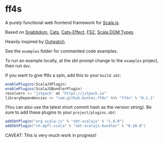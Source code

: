 # ff4s

A purely functional web frontend framework for [Scala.js](https://www.scala-js.org/).

Based on [Snabbdom](https://github.com/snabbdom/snabbdom), [Cats](https://typelevel.org/cats/), [Cats-Effect](https://typelevel.org/cats-effect/), [FS2](https://fs2.io/), [Scala DOM Types](https://github.com/raquo/scala-dom-types).

Heavily inspired by [Outwatch](https://github.com/outwatch/outwatch).

See the `examples` folder for commented code examples.

To run an example locally, at the sbt prompt change to the `examples` project, then run `dev`.

If you want to give ff4s a spin, add this to your `build.sbt`:
```scala
enablePlugins(ScalaJSPlugin)
enablePlugins(ScalaJSBundlerPlugin)
resolvers += "jitpack" at "https://jitpack.io"
libraryDependencies += "com.github.buntec.ff4s" %%% "ff4s" % "0.1.1"
```
(You can also use the latest short commit hash as the version string).
Be sure to add these plugins to your `project/plugins.sbt`:
```scala
addSbtPlugin("org.scala-js" % "sbt-scalajs" % "1.8.0")
addSbtPlugin("ch.epfl.scala" % "sbt-scalajs-bundler" % "0.20.0")
```

CAVEAT: This is very much work in progress!
